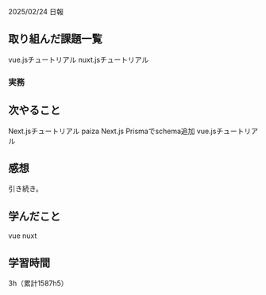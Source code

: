 2025/02/24 日報
## 取り組んだ課題一覧
vue.jsチュートリアル
nuxt.jsチュートリアル


### 実務



## 次やること
Next.jsチュートリアル
paiza
Next.js Prismaでschema追加
vue.jsチュートリアル


## 感想
引き続き。



## 学んだこと
vue
nuxt


## 学習時間
3h（累計1587h5）
